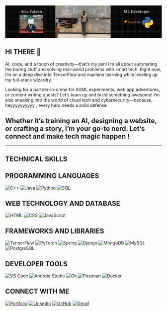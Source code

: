 ![Banner](https://raw.githubusercontent.com/afra16181falakh/afra16181falakh/main/banner.png)
## HI THERE 👋
AI, code, and a touch of creativity—that’s my jam! I’m all about automating the boring stuff and solving real-world problems with smart tech. Right now, I’m on a deep dive into TensorFlow and machine learning while leveling up my full-stack wizardry.

Looking for a partner-in-crime for AI/ML experiments, web app adventures, or content writing quests? Let’s team up and build something awesome! I’m also sneaking into the world of cloud tech and cybersecurity—because, heyyyyyyyyyy , every hero needs a solid defense.


## Whether it’s training an AI, designing a website, or crafting a story, I’m your go-to nerd. Let’s connect and make tech magic happen ! 

---

## TECHNICAL SKILLS
## PROGRAMMING LANGUAGES

![C++](https://img.shields.io/badge/C%2B%2B-%2300599C.svg?style=for-the-badge&logo=c%2B%2B&logoColor=white)
![Java](https://img.shields.io/badge/Java-%23ED8B00.svg?style=for-the-badge&logo=java&logoColor=white)
![Python](https://img.shields.io/badge/Python-%2314354C.svg?style=for-the-badge&logo=python&logoColor=white)
![SQL](https://img.shields.io/badge/SQL-%234479A1.svg?style=for-the-badge&logo=postgresql&logoColor=white)

## WEB TECHNOLOGY AND DATABASE

![HTML](https://img.shields.io/badge/HTML-%23E34F26.svg?style=for-the-badge&logo=html5&logoColor=white)
![CSS](https://img.shields.io/badge/CSS-239120?logo=css3&logoColor=white&style=for-the-badge)
![JavaScript](https://img.shields.io/badge/JavaScript-%23F7DF1E.svg?style=for-the-badge&logo=javascript&logoColor=white)

## FRAMEWORKS AND LIBRARIES

![TensorFlow](https://img.shields.io/badge/TensorFlow-%23FF6F00.svg?style=for-the-badge&logo=tensorflow&logoColor=white)
![PyTorch](https://img.shields.io/badge/PyTorch-%23EE4C2C.svg?style=for-the-badge&logo=pytorch&logoColor=white)
![Spring](https://img.shields.io/badge/Spring-%236DB33F.svg?style=for-the-badge&logo=spring&logoColor=white)
![Django](https://img.shields.io/badge/Django-%23092E20.svg?style=for-the-badge&logo=django&logoColor=white)
![MongoDB](https://img.shields.io/badge/MongoDB-%2347A248.svg?style=for-the-badge&logo=mongodb&logoColor=white)
![MySQL](https://img.shields.io/badge/MySQL-4479A1?logo=mysql&logoColor=white&style=for-the-badge)
![PostgreSQL](https://img.shields.io/badge/PostgreSQL-316192?logo=postgresql&logoColor=white&style=for-the-badge)

## DEVELOPER TOOLS

![VS Code](https://img.shields.io/badge/VS%20Code-%23007ACC.svg?style=for-the-badge&logo=visual-studio-code&logoColor=white)
![Android Studio](https://img.shields.io/badge/Android%20Studio-%233DDC84.svg?style=for-the-badge&logo=android-studio&logoColor=white)
![Git](https://img.shields.io/badge/Git-%23F05032.svg?style=for-the-badge&logo=git&logoColor=white)
![Postman](https://img.shields.io/badge/Postman-%23FF6C37.svg?style=for-the-badge&logo=postman&logoColor=white)
![Docker](https://img.shields.io/badge/Docker-%232496ED.svg?style=for-the-badge&logo=docker&logoColor=white)

## CONNECT WITH ME 

[![Portfolio](https://img.shields.io/badge/Portfolio-000000?style=for-the-badge&logo=internet-explorer&logoColor=white)](https://afrafalakh.journoportfolio.com/)
[![LinkedIn](https://img.shields.io/badge/LinkedIn-0077B5?style=for-the-badge&logo=linkedin&logoColor=white)](https://www.linkedin.com/in/afra-falakh-1a997328b/)
[![GitHub](https://img.shields.io/badge/GitHub-181717?style=for-the-badge&logo=github&logoColor=white)](https://github.com/afra16181falakh)
[![Gmail](https://img.shields.io/badge/Gmail-D14836?style=for-the-badge&logo=gmail&logoColor=white)](mailto:afrafalakh16@gmail.com)
